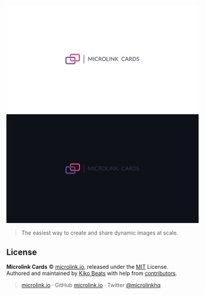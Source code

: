 <div align="center">
  <img src="https://github.com/microlinkhq/cdn/raw/master/dist/banner/cards.png#gh-light-mode-only" alt="microlink cards">
  <img src="https://github.com/microlinkhq/cdn/raw/master/dist/banner/cards-dark.png#gh-dark-mode-only" alt="microlink cards">
</div>

> The easiest way to create and share dynamic images at scale.

## License

**Microlink Cards** © [microlink.io](https://microlink.io), released under the [MIT](https://github.com/microlinkhq/cards/blob/master/LICENSE.md) License.<br>
Authored and maintained by [Kiko Beats](https://kikobeats.com) with help from [contributors](https://github.com/microlinkhq/cards/contributors).

> [microlink.io](https://microlink.io) · GitHub [microlink.io](https://github.com/microlinkhq) · Twitter [@microlinkhq](https://twitter.com/microlinkhq)
